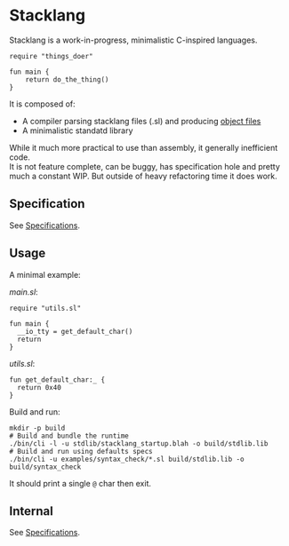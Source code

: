 # Stacklang

Stacklang is a work-in-progress, minimalistic C-inspired languages.  

```sl
require "things_doer"

fun main {
    return do_the_thing()
}
```

It is composed of:
- A compiler parsing stacklang files (.sl) and producing [object files](/wiki/object.md)
- A minimalistic standatd library

While it much more practical to use than assembly, it generally inefficient code.  
It is not feature complete, can be buggy, has specification hole and pretty much a constant WIP.
But outside of heavy refactoring time it does work.  

## Specification 
See [Specifications](/wiki/stacklang/specification).

## Usage 

A minimal example:

*main.sl*:
```sl
require "utils.sl"

fun main {
  __io_tty = get_default_char()
  return
}
```

*utils.sl*:
```sl
fun get_default_char:_ {
  return 0x40
}
```

Build and run:
```
mkdir -p build
# Build and bundle the runtime 
./bin/cli -l -u stdlib/stacklang_startup.blah -o build/stdlib.lib
# Build and run using defaults specs
./bin/cli -u examples/syntax_check/*.sl build/stdlib.lib -o build/syntax_check
```

It should print a single `@` char then exit.

## Internal
See [Specifications](/wiki/stacklang/internal).
